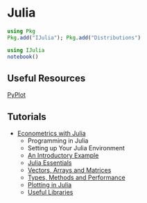 # Julia
```julia
using Pkg
Pkg.add("IJulia"); Pkg.add("Distributions")

using IJulia
notebook()
```

## Useful Resources
[PyPlot](https://gist.github.com/gizmaa/7214002)

## Tutorials
* [Econometrics with Julia](http://quant-econ.net/jl/getting_started.html)
  * Programming in Julia
  * Setting up Your Julia Environment
  * [An Introductory Example](http://quant-econ.net/jl/julia_by_example.html)
  * [Julia Essentials](http://quant-econ.net/jl/julia_essentials.html)
  * [Vectors, Arrays and Matrices](http://quant-econ.net/jl/julia_arrays.html)
  * [Types, Methods and Performance](http://quant-econ.net/jl/types_methods.html)
  * [Plotting in Julia](http://quant-econ.net/jl/julia_plots.html)
  * [Useful Libraries](http://quant-econ.net/jl/julia_libraries.html)
